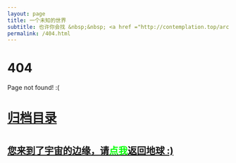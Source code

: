 ```yaml
---
layout: page
title: 一个未知的世界
subtitle: 也许你会找 &nbsp;&nbsp; <a href ="http://contemplation.top/arch.html">架构</a>&nbsp;&nbsp; <a href ="http://contemplation.top/life.html">生活故事</a>&nbsp;&nbsp; <a href ="http://contemplation.top/jvm.html">JVM</a>&nbsp;&nbsp; <a href ="http://contemplation.top/spring-boot.html">Spring Boot</a>&nbsp;&nbsp; <a href ="http://contemplation.top/spring-cloud.html">Spring Cloud</a>
permalink: /404.html
---
```


# 404

Page not found! :(

<h1><a href ="http://contemplation.top/archives.html">归档目录</a><h1>

<h2><a href="http://contemplation.top/archives.html">您来到了宇宙的边缘，请<span style="color:#00FF00">点我</span>返回地球 :)</a></h2>
